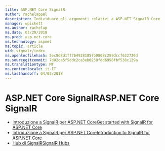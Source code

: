 ```yaml
---
title: ASP.NET Core SignalR
author: rachelappel
description: Individuare gli argomenti relativi a ASP.NET SignalR Core.
manager: wpickett
ms.author: rachelap
ms.date: 03/29/2018
ms.prod: asp.net-core
ms.technology: aspnet
ms.topic: article
uid: signalr/index
ms.openlocfilehash: 5ec8d8d1ff7b49281857b0868c289dccf632736d
ms.sourcegitcommit: 7d02ca5f5ddc2ca3eb0258fdd6996fbf538c129a
ms.translationtype: MT
ms.contentlocale: it-IT
ms.lasthandoff: 04/03/2018
---
```

# <a name="aspnet-core-signalr"></a><span data-ttu-id="4c5d3-103">ASP.NET Core SignalR</span><span class="sxs-lookup"><span data-stu-id="4c5d3-103">ASP.NET Core SignalR</span></span>

* [<span data-ttu-id="4c5d3-104">Introduzione a SignalR per ASP.NET Core</span><span class="sxs-lookup"><span data-stu-id="4c5d3-104">Get started with SignalR for ASP.NET Core</span></span>](xref:signalr/get-started)
* [<span data-ttu-id="4c5d3-105">Introduzione a SignalR per ASP.NET Core</span><span class="sxs-lookup"><span data-stu-id="4c5d3-105">Introduction to SignalR for ASP.NET Core</span></span>](xref:signalr/introduction)
* [<span data-ttu-id="4c5d3-106">Hub di SignalR</span><span class="sxs-lookup"><span data-stu-id="4c5d3-106">SignalR Hubs</span></span>](xref:signalr/hubs)
